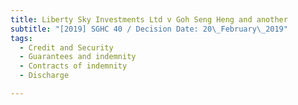 ```yaml
---
title: Liberty Sky Investments Ltd v Goh Seng Heng and another
subtitle: "[2019] SGHC 40 / Decision Date: 20\_February\_2019"
tags:
  - Credit and Security
  - Guarantees and indemnity
  - Contracts of indemnity
  - Discharge

---
```


